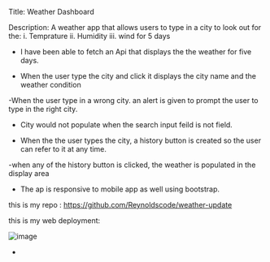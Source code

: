 Title: Weather Dashboard

Description: A weather app that allows users to type in a city to look out for the:
i. Temprature
ii. Humidity
iii. wind
for 5 days

- I have been able to fetch an Api that displays the the weather for five days.

- When the user type the city and click it displays the city name and the weather condition

-When the user type in a wrong city. an alert is given to prompt the user to type in the right city.

- City would not populate when the search input feild is not field.

- When the the user types the city, a history button is created so the user can refer to it at any time.

-when any of the history button is clicked, the weather is populated in the display area

- The ap is responsive to mobile app as well using bootstrap.


this is my repo : https://github.com/Reynoldscode/weather-update

this is my web deployment:


![image](https://github.com/Reynoldscode/weather-update/assets/41800514/0d64e759-778c-496e-b569-ace573343f2c)

- 
